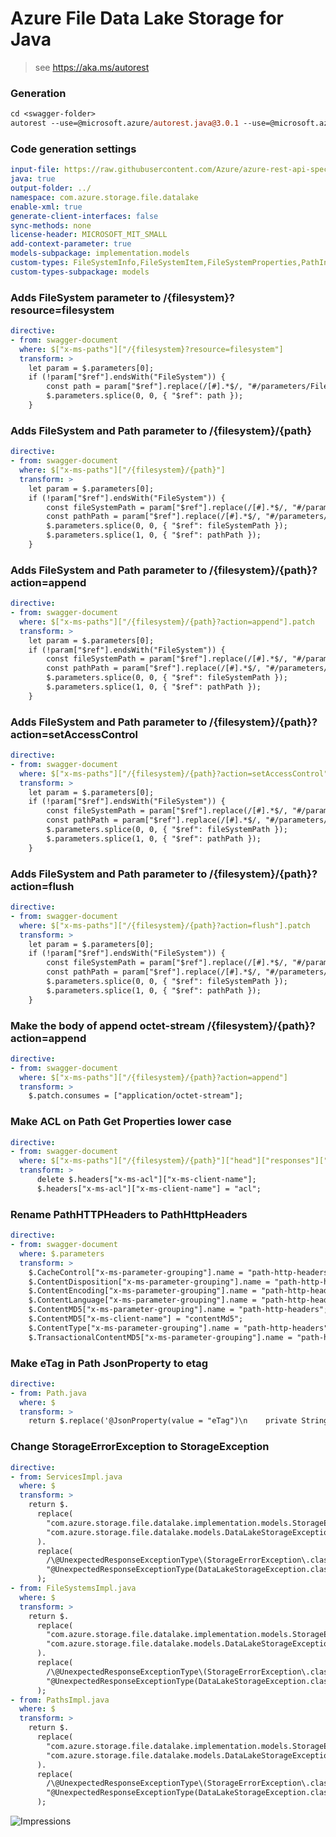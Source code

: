 # Azure File Data Lake Storage for Java

> see https://aka.ms/autorest

### Generation
```ps
cd <swagger-folder>
autorest --use=@microsoft.azure/autorest.java@3.0.1 --use=@microsoft.azure/autorest.modeler@2.3.51  --version=2.0.4280
```

### Code generation settings
``` yaml
input-file: https://raw.githubusercontent.com/Azure/azure-rest-api-specs/storage-dataplane-preview/specification/storage/data-plane/Microsoft.StorageDataLake/stable/2018-11-09/DataLakeStorage.json
java: true
output-folder: ../
namespace: com.azure.storage.file.datalake
enable-xml: true
generate-client-interfaces: false
sync-methods: none
license-header: MICROSOFT_MIT_SMALL
add-context-parameter: true
models-subpackage: implementation.models
custom-types: FileSystemInfo,FileSystemItem,FileSystemProperties,PathInfo,PathItem,PathProperties,ListFileSystemsOptions,PathHttpHeaders
custom-types-subpackage: models
```

### Adds FileSystem parameter to /{filesystem}?resource=filesystem
``` yaml
directive:
- from: swagger-document
  where: $["x-ms-paths"]["/{filesystem}?resource=filesystem"]
  transform: >
    let param = $.parameters[0];
    if (!param["$ref"].endsWith("FileSystem")) {
        const path = param["$ref"].replace(/[#].*$/, "#/parameters/FileSystem");
        $.parameters.splice(0, 0, { "$ref": path });
    }
```

### Adds FileSystem and Path parameter to /{filesystem}/{path}
``` yaml
directive:
- from: swagger-document
  where: $["x-ms-paths"]["/{filesystem}/{path}"]
  transform: >
    let param = $.parameters[0];
    if (!param["$ref"].endsWith("FileSystem")) {
        const fileSystemPath = param["$ref"].replace(/[#].*$/, "#/parameters/FileSystem");
        const pathPath = param["$ref"].replace(/[#].*$/, "#/parameters/Path");
        $.parameters.splice(0, 0, { "$ref": fileSystemPath });
        $.parameters.splice(1, 0, { "$ref": pathPath });
    }
```

### Adds FileSystem and Path parameter to /{filesystem}/{path}?action=append
``` yaml
directive:
- from: swagger-document
  where: $["x-ms-paths"]["/{filesystem}/{path}?action=append"].patch
  transform: >
    let param = $.parameters[0];
    if (!param["$ref"].endsWith("FileSystem")) {
        const fileSystemPath = param["$ref"].replace(/[#].*$/, "#/parameters/FileSystem");
        const pathPath = param["$ref"].replace(/[#].*$/, "#/parameters/Path");
        $.parameters.splice(0, 0, { "$ref": fileSystemPath });
        $.parameters.splice(1, 0, { "$ref": pathPath });
    }
```

### Adds FileSystem and Path parameter to /{filesystem}/{path}?action=setAccessControl
``` yaml
directive:
- from: swagger-document
  where: $["x-ms-paths"]["/{filesystem}/{path}?action=setAccessControl"].patch
  transform: >
    let param = $.parameters[0];
    if (!param["$ref"].endsWith("FileSystem")) {
        const fileSystemPath = param["$ref"].replace(/[#].*$/, "#/parameters/FileSystem");
        const pathPath = param["$ref"].replace(/[#].*$/, "#/parameters/Path");
        $.parameters.splice(0, 0, { "$ref": fileSystemPath });
        $.parameters.splice(1, 0, { "$ref": pathPath });
    }
```

### Adds FileSystem and Path parameter to /{filesystem}/{path}?action=flush
``` yaml
directive:
- from: swagger-document
  where: $["x-ms-paths"]["/{filesystem}/{path}?action=flush"].patch
  transform: >
    let param = $.parameters[0];
    if (!param["$ref"].endsWith("FileSystem")) {
        const fileSystemPath = param["$ref"].replace(/[#].*$/, "#/parameters/FileSystem");
        const pathPath = param["$ref"].replace(/[#].*$/, "#/parameters/Path");
        $.parameters.splice(0, 0, { "$ref": fileSystemPath });
        $.parameters.splice(1, 0, { "$ref": pathPath });
    }
```

### Make the body of append octet-stream /{filesystem}/{path}?action=append
``` yaml
directive:
- from: swagger-document
  where: $["x-ms-paths"]["/{filesystem}/{path}?action=append"]
  transform: >
    $.patch.consumes = ["application/octet-stream"];
```



### Make ACL on Path Get Properties lower case
``` yaml
directive:
- from: swagger-document
  where: $["x-ms-paths"]["/{filesystem}/{path}"]["head"]["responses"]["200"]
  transform: >
      delete $.headers["x-ms-acl"]["x-ms-client-name"];
      $.headers["x-ms-acl"]["x-ms-client-name"] = "acl";
```

### Rename PathHTTPHeaders to PathHttpHeaders
``` yaml
directive:
- from: swagger-document
  where: $.parameters
  transform: >
    $.CacheControl["x-ms-parameter-grouping"].name = "path-http-headers";
    $.ContentDisposition["x-ms-parameter-grouping"].name = "path-http-headers";
    $.ContentEncoding["x-ms-parameter-grouping"].name = "path-http-headers";
    $.ContentLanguage["x-ms-parameter-grouping"].name = "path-http-headers";
    $.ContentMD5["x-ms-parameter-grouping"].name = "path-http-headers";
    $.ContentMD5["x-ms-client-name"] = "contentMd5";
    $.ContentType["x-ms-parameter-grouping"].name = "path-http-headers";
    $.TransactionalContentMD5["x-ms-parameter-grouping"].name = "path-http-headers";
```

### Make eTag in Path JsonProperty to etag
``` yaml
directive:
- from: Path.java
  where: $
  transform: >
    return $.replace('@JsonProperty(value = "eTag")\n    private String eTag;', '@JsonProperty(value = "etag")\n    private String eTag;');
```

### Change StorageErrorException to StorageException
``` yaml
directive:
- from: ServicesImpl.java
  where: $
  transform: >
    return $.
      replace(
        "com.azure.storage.file.datalake.implementation.models.StorageErrorException",
        "com.azure.storage.file.datalake.models.DataLakeStorageException"
      ).
      replace(
        /\@UnexpectedResponseExceptionType\(StorageErrorException\.class\)/g,
        "@UnexpectedResponseExceptionType(DataLakeStorageException.class)"
      );
- from: FileSystemsImpl.java
  where: $
  transform: >
    return $.
      replace(
        "com.azure.storage.file.datalake.implementation.models.StorageErrorException",
        "com.azure.storage.file.datalake.models.DataLakeStorageException"
      ).
      replace(
        /\@UnexpectedResponseExceptionType\(StorageErrorException\.class\)/g,
        "@UnexpectedResponseExceptionType(DataLakeStorageException.class)"
      );
- from: PathsImpl.java
  where: $
  transform: >
    return $.
      replace(
        "com.azure.storage.file.datalake.implementation.models.StorageErrorException",
        "com.azure.storage.file.datalake.models.DataLakeStorageException"
      ).
      replace(
        /\@UnexpectedResponseExceptionType\(StorageErrorException\.class\)/g,
        "@UnexpectedResponseExceptionType(DataLakeStorageException.class)"
      );
```


![Impressions](https://azure-sdk-impressions.azurewebsites.net/api/impressions/azure-sdk-for-java%2Fsdk%2Fstorage%2Fazure-storage-file-datalake%2Fswagger%2FREADME.png)

